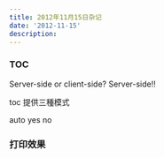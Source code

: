 ```yaml
---
title: 2012年11月15日杂记
date: '2012-11-15'
description:
---
```


### TOC

Server-side or client-side? Server-side!!

toc 提供三種模式

auto yes no



### 打印效果

